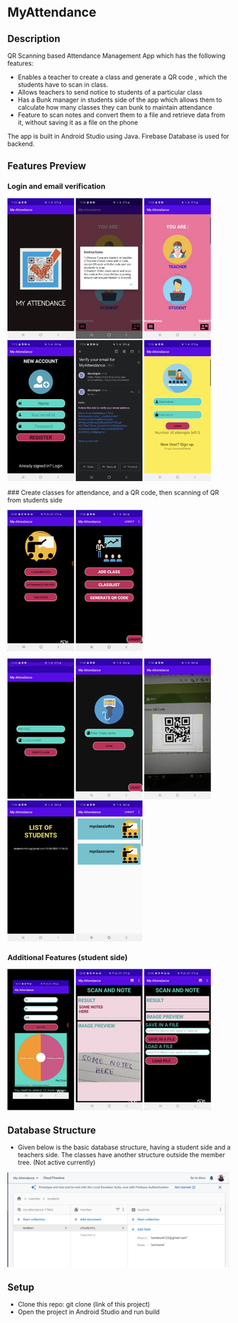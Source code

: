# MyAttendance

## Description
QR Scanning based Attendance Management App which has the following features:
- Enables a teacher to create a class and generate a QR code , which the students have to scan in class.
- Allows teachers to send notice to students of a particular class
- Has a Bunk manager in students side of the app which allows them to calculate how many classes they can bunk to maintain attendance
- Feature to scan notes and convert them to a file and retrieve data from it, without saving it as a file on the phone

The app is built in Android Studio using Java. Firebase Database is used for backend. 

## Features Preview 
### Login and email verification
<p float="left"> 
  <img src="screenshots/starting page.jpeg" width="150">
  <img src="screenshots/instructions.jpeg" width="150">
  <img src="screenshots/views.jpeg" width="150">
  <img src="screenshots/sign up.jpeg" width="150">
  <img src="screenshots/verify.jpeg" width="150">
  <img src="screenshots/login.jpeg" width="150">
</p>
### Create classes for attendance, and a QR code, then scanning of QR from students side
<p float="left">
  <img src="screenshots/studentpage.jpeg" width="150">
  <img src="screenshots/teacherpage.jpeg" width="150">
</p>
<p float="left"> 
  <img src="screenshots/createclass.jpeg" width="150">
  <img src="screenshots/startscan.jpeg" width="150">
  <img src="screenshots/scanner.jpeg" width="150">
  <img src="screenshots/studentlist.jpeg" width="150">
  <img src="screenshots/classlist.jpeg" width="150">
</p>

### Additional Features (student side)
<p float="left">
  <img src="screenshots/bunk manager.jpeg" width="150">
  <img src="screenshots/scannote.jpeg" width="150">
  <img src="screenshots/notes.jpeg" width="150">
</p>

## Database Structure 
- Given below is the basic database structure, having a student side and a teachers side. The classes have another structure outside the member tree. (Not active currently)
<img src="screenshots/database.jpg" width="500">

## Setup 
- Clone this repo: git clone (link of this project)
- Open the project in Android Studio and run build
